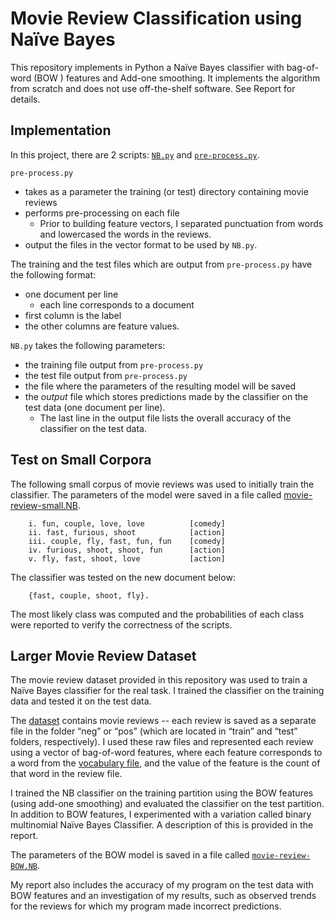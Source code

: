 # Movie Review Classification using Naïve Bayes

This repository implements in Python a Naïve Bayes classifier with bag-of-word (BOW ) features and Add-one smoothing. It implements the algorithm from scratch and does not use off-the-shelf software. See Report for details.

## Implementation
In this project, there are 2 scripts: [``NB.py``](NB.py) and [``pre-process.py``](pre-process.py). 

``pre-process.py``
- takes as a parameter the training (or test) directory containing movie reviews
- performs pre-processing on each file
   - Prior to building feature vectors, I separated punctuation from words and lowercased the words in the reviews.
- output the files in the vector format to be used by ``NB.py``.

The training and the test files which are output from ``pre-process.py`` have the following format: 
- one document per line
   - each line corresponds to a document
- first column is the label
- the other columns are feature values.

``NB.py`` takes the following parameters: 
- the training file output from ``pre-process.py``
- the test file output from ``pre-process.py``
- the file where the parameters of the resulting model will be saved
- the _output_ file which stores predictions made by the classifier on the test data (one document per line). 
   - The last line in the output file lists the overall accuracy of the classifier on the test data. 


## Test on Small Corpora

The following small corpus of movie reviews was used to initially train the classifier. The parameters of the model were saved in a file called [movie-review-small.NB](movie-review-small.NB).

        i. fun, couple, love, love          [comedy]
        ii. fast, furious, shoot            [action]
        iii. couple, fly, fast, fun, fun    [comedy]
        iv. furious, shoot, shoot, fun      [action]
        v. fly, fast, shoot, love           [action] 

The classifier was tested on the new document below: 

        {fast, couple, shoot, fly}. 

The most likely class was computed and the probabilities of each class were reported to verify the correctness of the scripts.

## Larger Movie Review Dataset

The movie review dataset provided in this repository was used to train a Naïve Bayes classifier for the real task. I trained the classifier on the training data and tested it on the test data. 

The [dataset](all-reviews) contains movie reviews -- each review is saved as a separate file in the folder “neg” or “pos” (which are located in “train” and “test” folders, respectively). I used these raw files and represented each review using a vector of bag-of-word features, where each feature corresponds to a word from the [vocabulary file](all-reviews/imdb.vocab), and the value of the feature is the count of that word in the review file.

I trained the NB classifier on the training partition using the BOW features (using add-one smoothing) and evaluated the classifier on the test partition. In addition to BOW features, I experimented with a variation called binary multinomial Naïve Bayes Classifier. A description of this is provided in the report. 

The parameters of the BOW model is saved in a file called [``movie-review-BOW.NB``](movie-review-BOW.NB). 

My report also includes the accuracy of my program on the test data with BOW features and an investigation of my results, such as observed trends for the reviews for which my program made incorrect predictions.

